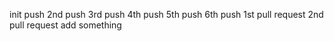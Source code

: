 init push
2nd push
3rd push
4th push
5th push
6th push
1st pull request
2nd pull request add something
